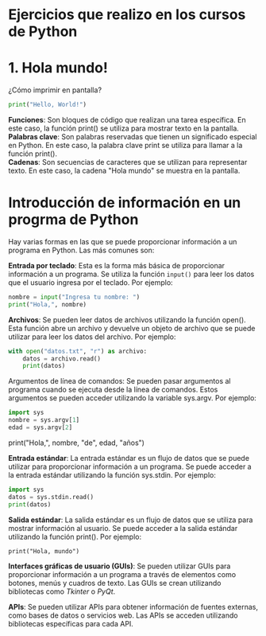 # Ejercicios que realizo en los cursos de Python
# 1. Hola mundo!   
   
¿Cómo imprimir en pantalla?   
````python
print("Hello, World!")
````   

**Funciones**: Son bloques de código que realizan una tarea específica. En este caso, la función print() se utiliza para mostrar texto en la pantalla.   
**Palabras clave**: Son palabras reservadas que tienen un significado especial en Python. En este caso, la palabra clave print se utiliza para llamar a la función print().  
**Cadenas**: Son secuencias de caracteres que se utilizan para representar texto. En este caso, la cadena "Hola mundo" se muestra en la pantalla.

# Introducción de información en un progrma de Python

Hay varias formas en las que se puede proporcionar información a un programa en Python. Las más comunes son:

**Entrada por teclado**: Esta es la forma más básica de proporcionar información a un programa. Se utiliza la función `input()` para leer los datos que el usuario ingresa por el teclado. Por ejemplo:
```` python
nombre = input("Ingresa tu nombre: ")
print("Hola,", nombre)
````
**Archivos**: Se pueden leer datos de archivos utilizando la función open(). Esta función abre un archivo y devuelve un objeto de archivo que se puede utilizar para leer los datos del archivo. Por ejemplo:
```python
with open("datos.txt", "r") as archivo:
    datos = archivo.read()
    print(datos)
```

Argumentos de línea de comandos: Se pueden pasar argumentos al programa cuando se ejecuta desde la línea de comandos. Estos argumentos se pueden acceder utilizando la variable sys.argv. Por ejemplo:

```python
import sys
nombre = sys.argv[1]
edad = sys.argv[2]
```

print("Hola,", nombre, "de", edad, "años")

**Entrada estándar**: La entrada estándar es un flujo de datos que se puede utilizar para proporcionar información a un programa. Se puede acceder a la entrada estándar utilizando la función sys.stdin. Por ejemplo:

```python
import sys
datos = sys.stdin.read()
print(datos)
```

**Salida estándar**: La salida estándar es un flujo de datos que se utiliza para mostrar información al usuario. Se puede acceder a la salida estándar utilizando la función print(). Por ejemplo:

`print("Hola, mundo")`

**Interfaces gráficas de usuario (GUIs)**: Se pueden utilizar GUIs para proporcionar información a un programa a través de elementos como botones, menús y cuadros de texto. Las GUIs se crean utilizando bibliotecas como _Tkinter_ o _PyQt_.

**APIs**: Se pueden utilizar APIs para obtener información de fuentes externas, como bases de datos o servicios web. Las APIs se acceden utilizando bibliotecas específicas para cada API.